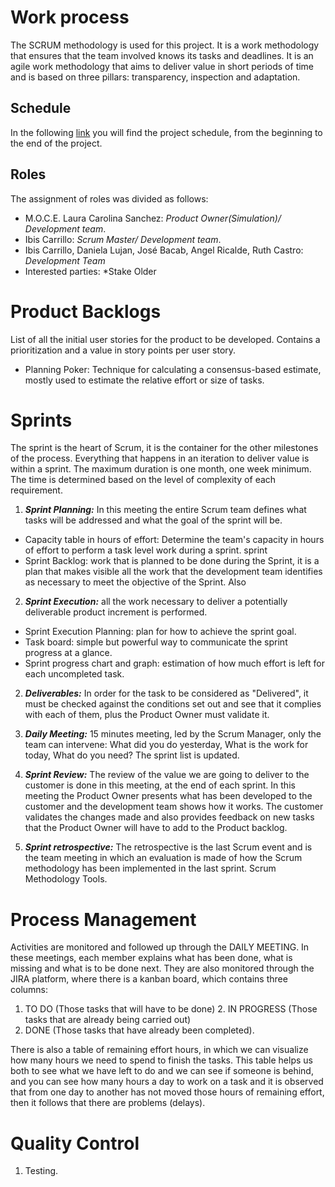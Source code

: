 # Work process
The SCRUM methodology is used for this project. It is a work methodology that ensures that the team involved knows its tasks and deadlines. It is an agile work methodology that aims to deliver value in short periods of time and is based on three pillars: transparency, inspection and adaptation.

## Schedule

In the following [link](https://drive.google.com/file/d/1IO2-knW1HDJJIzXlig-Cnz7ZG3cLy5mv/view?usp=sharing "link") you will find the project schedule, from the beginning to the end of the project.

## Roles
The assignment of roles was divided as follows:
- M.O.C.E. Laura Carolina Sanchez: *Product Owner(Simulation)/ Development team*.
- Ibis Carrillo: *Scrum Master/ Development team*.
- Ibis Carrillo, Daniela Lujan, José Bacab, Angel Ricalde, Ruth Castro: *Development Team*
- Interested parties: *Stake Older

# Product Backlogs
List of all the initial user stories for the product to be developed. Contains a prioritization and a value in story points per user story.
 + Planning Poker: Technique for calculating a consensus-based estimate, mostly used to estimate the relative effort or size of tasks. 

# Sprints
The sprint is the heart of Scrum, it is the container for the other milestones of the process. Everything that happens in an iteration to deliver value is within a sprint. The maximum duration is one month, one week minimum. The time is determined based on the level of complexity of each requirement.

1.  ***Sprint Planning:*** In this meeting the entire Scrum team defines what tasks will be addressed and what the goal of the sprint will be.

 + Capacity table in hours of effort: Determine the team's capacity in hours of effort to perform a task level work during a sprint.
sprint
 + Sprint Backlog: work that is planned to be done during the Sprint, it is a plan that makes visible all the work that the development team identifies as necessary to meet the objective of the Sprint. Also
 
 2. ***Sprint Execution:*** all the work necessary to deliver a potentially deliverable product increment is performed.
 
 + Sprint Execution Planning: plan for how to achieve the sprint goal.
 + Task board: simple but powerful way to communicate the sprint progress at a glance.
 + Sprint progress chart and graph: estimation of how much effort is left for each uncompleted task.
 
2.  ***Deliverables:*** In order for the task to be considered as "Delivered", it must be checked against the conditions set out and see that it complies with each of them, plus the Product Owner must validate it.

3.	***Daily Meeting:*** 15 minutes meeting, led by the Scrum Manager, only the team can intervene: What did you do yesterday, What is the work for today, What do you need? The sprint list is updated.

4.	***Sprint Review:*** The review of the value we are going to deliver to the customer is done in this meeting, at the end of each sprint. In this meeting the Product Owner presents what has been developed to the customer and the development team shows how it works.  The customer validates the changes made and also provides feedback on new tasks that the Product Owner will have to add to the Product backlog.


5.	***Sprint retrospective:*** The retrospective is the last Scrum event and is the team meeting in which an evaluation is made of how the Scrum methodology has been implemented in the last sprint. Scrum Methodology Tools.

# Process Management
Activities are monitored and followed up through the DAILY MEETING. In these meetings, each member explains what has been done, what is missing and what is to be done next. They are also monitored through the JIRA platform, where there is a kanban board, which contains three columns: 
1. TO DO (Those tasks that will have to be done) 2. 
IN PROGRESS (Those tasks that are already being carried out) 
3. DONE (Those tasks that have already been completed).

There is also a table of remaining effort hours, in which we can visualize how many hours we need to spend to finish the tasks. This table helps us both to see what we have left to do and we can see if someone is behind, and you can see how many hours a day to work on a task and it is observed that from one day to another has not moved those hours of remaining effort, then it follows that there are problems (delays).

# Quality Control
1. Testing.

